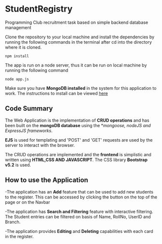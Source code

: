 # StudentRegistry
Programming Club recruitment task based on simple backend database management

Clone the repository to your local machine and install the dependencies by running the following commands in the terminal after cd into the directory where it is cloned.

```
npm install
```
The app is run on a node server, thus it can be run on local machine by running the following command

```
node app.js
```

Make sure you have **MongoDB installed** in the system for this application to work. The instructions to install can be viewed [here](https://www.mongodb.com/docs/manual/installation/)

## Code Summary

The Web Application is the implementation of **CRUD operations** and has been built on the **mongoDB database** using the **mongoose, nodeJS and ExpressJS frameworks*.

**EJS** is used for templating and 'POST' and 'GET' requests are used by the server to interact with the browser.

The CRUD operations are implemented and the **frontend** is simplistic and written using **HTML,CSS AND JAVASCRIPT**. The CSS library **Bootstrap v5.2** is used.

## How to use the Application

-The application has an **Add** feature that can be used to add new students to the register. This can be accessed by clicking the button on the top of the page or on the Navbar

-The application has **Search and Filtering** feature with interactive filtering. The Student entries can be filtered on basis of Name, RollNo, UserID and Branch.

-The application provides **Editing** and **Deleting** capabilities with each card in the register.



